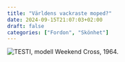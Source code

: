 ```yaml
---
title: "Världens vackraste moped?"
date: 2024-09-15T21:07:03+02:00
draft: false
categories: ["Fordon", "Skönhet"]
---
```


![TESTI, modell Weekend Cross, 1964.](/images/moped.png "TESTI, modell Weekend Cross, 1964.")

<!--
Fler bilder:

https://archive.fo/EmVGF
https://archive.fo/tkRq1

https://archive.fo/XIR6C
https://archive.fo/Hw1JH
https://archive.fo/NMZNR
https://archive.fo/3JD2C
https://archive.fo/LoWH7
https://archive.fo/DNAyU
https://archive.fo/I0TCn
https://archive.fo/OecFQ
https://archive.fo/uQQkE
https://archive.fo/z39n7
https://archive.fo/tvsfB
https://archive.fo/baKU6
https://archive.fo/RNozU
https://archive.fo/Mhmr5
https://archive.fo/4jkIe
https://archive.fo/bBXM5
https://archive.fo/SeBrT
https://archive.fo/KDfiG
https://archive.fo/gwxMc
https://archive.fo/Zevso
https://archive.fo/TItkz
https://archive.fo/Pe6dr

-->

